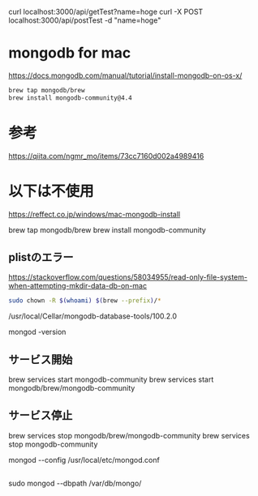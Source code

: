 curl localhost:3000/api/getTest?name=hoge
curl -X POST localhost:3000/api/postTest -d "name=hoge"




# mongodb for mac
https://docs.mongodb.com/manual/tutorial/install-mongodb-on-os-x/

```bash
brew tap mongodb/brew
brew install mongodb-community@4.4
```
# 参考
https://qiita.com/ngmr_mo/items/73cc7160d002a4989416

# 以下は不使用
https://reffect.co.jp/windows/mac-mongodb-install

brew tap mongodb/brew
brew install mongodb-community

## plistのエラー
https://stackoverflow.com/questions/58034955/read-only-file-system-when-attempting-mkdir-data-db-on-mac
```bash
sudo chown -R $(whoami) $(brew --prefix)/*
```


/usr/local/Cellar/mongodb-database-tools/100.2.0

mongod -version

## サービス開始
brew services start mongodb-community
brew services start mongodb/brew/mongodb-community

## サービス停止
brew services stop mongodb/brew/mongodb-community
brew services stop mongodb-community

mongod --config /usr/local/etc/mongod.conf


## 
sudo mongod --dbpath /var/db/mongo/
